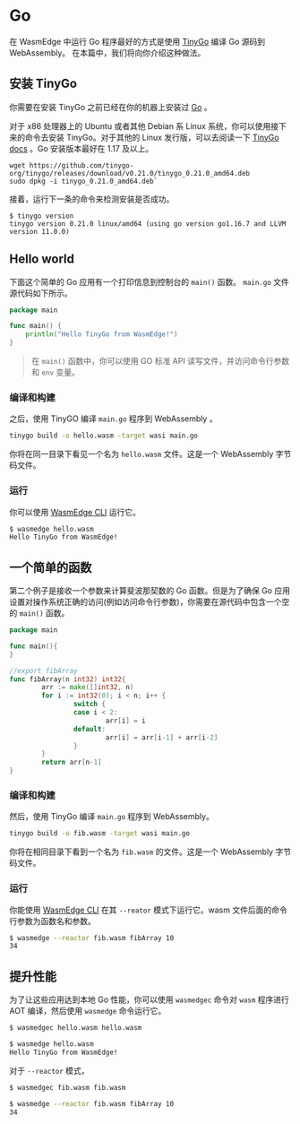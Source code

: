 # Go

在 WasmEdge 中运行 Go 程序最好的方式是使用 [TinyGo](https://tinygo.org/) 编译 Go 源码到 WebAssembly。 在本篇中，我们将向你介绍这种做法。

## 安装 TinyGo

你需要在安装 TinyGo 之前已经在你的机器上安装过 [Go](https://go.dev/doc/install) 。

对于 x86 处理器上的 Ubuntu 或者其他 Debian 系 Linux 系统，你可以使用接下来的命令去安装 TinyGo。对于其他的 Linux 发行版，可以去阅读一下 [TinyGo docs](https://tlinygo.org/getting-started/instal/) 。Go 安装版本最好在 1.17 及以上。

```
wget https://github.com/tinygo-org/tinygo/releases/download/v0.21.0/tinygo_0.21.0_amd64.deb
sudo dpkg -i tinygo_0.21.0_amd64.deb`
```

接着，运行下一条的命令来检测安装是否成功。

```
$ tinygo version
tinygo version 0.21.0 linux/amd64 (using go version go1.16.7 and LLVM version 11.0.0)
```

## Hello world 

下面这个简单的 Go 应用有一个打印信息到控制台的 `main()` 函数。 `main.go` 文件源代码如下所示。

```go
package main

func main() {
    println("Hello TinyGo from WasmEdge!")
}
``` 

> 在 `main()` 函数中，你可以使用 GO 标准 API 读写文件，并访问命令行参数和 `env` 变量。

### 编译和构建

之后，使用 TinyGO 编译 `main.go` 程序到 WebAssembly 。

```bash
tinygo build -o hello.wasm -target wasi main.go
```

你将在同一目录下看见一个名为 `hello.wasm` 文件。这是一个 WebAssembly 字节码文件。

### 运行

你可以使用 [WasmEdge CLI](../start/cli.md) 运行它。

```bash
$ wasmedge hello.wasm
Hello TinyGo from WasmEdge!
```

## 一个简单的函数

第二个例子是接收一个参数来计算斐波那契数的 Go 函数。但是为了确保 Go 应用设置对操作系统正确的访问(例如访问命令行参数)，你需要在源代码中包含一个空的 `main()` 函数。

```go
package main

func main(){
}

//export fibArray
func fibArray(n int32) int32{
        arr := make([]int32, n)
        for i := int32(0); i < n; i++ {
                switch {
                case i < 2:
                        arr[i] = i
                default:
                        arr[i] = arr[i-1] + arr[i-2]
                }
        }
        return arr[n-1]
}
```

### 编译和构建

然后，使用 TinyGo 编译 `main.go` 程序到 WebAssembly。

```bash
tinygo build -o fib.wasm -target wasi main.go
```

你将在相同目录下看到一个名为 `fib.wasm` 的文件。这是一个 WebAssembly 字节码文件。

### 运行

你能使用 [WasmEdge CLI](../start/cli.md) 在其 `--reator` 模式下运行它。wasm 文件后面的命令行参数为函数名和参数。

```bash
$ wasmedge --reactor fib.wasm fibArray 10
34
```

## 提升性能

为了让这些应用达到本地 Go 性能，你可以使用 `wasmedgec` 命令对 `wasm` 程序进行 AOT 编译，然后使用 `wasmedge` 命令运行它。

```bash
$ wasmedgec hello.wasm hello.wasm

$ wasmedge hello.wasm
Hello TinyGo from WasmEdge!
```

对于 `--reactor` 模式，

```bash
$ wasmedgec fib.wasm fib.wasm

$ wasmedge --reactor fib.wasm fibArray 10
34
```
